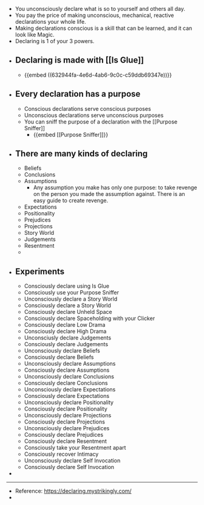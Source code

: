 - You unconsciously declare what is so to yourself and others all day.
- You pay the price of making unconscious, mechanical, reactive declarations your whole life.
- Making declarations conscious is a skill that can be learned, and it can look like Magic.
- Declaring is 1 of your 3 powers.
- ## Declaring is made with [[Is Glue]]
	- {{embed ((632944fa-4e6d-4ab6-9c0c-c59ddb69347e))}}
- ## Every declaration has a purpose
	- Conscious declarations serve conscious purposes
	- Unconscious declarations serve unconscious purposes
	- You can sniff the purpose of a declaration with the [[Purpose Sniffer]]
		- {{embed [[Purpose Sniffer]]}}
- ## There are many kinds of declaring
	- Beliefs
	- Conclusions
	- Assumptions
		- Any assumption you make has only one purpose: to take revenge on the person you made the assumption against. There is an easy guide to create revenge.
	- Expectations
	- Positionality
	- Prejudices
	- Projections
	- Story World
	- Judgements
	- Resentment
	-
- ## Experiments
	- Consciously declare using Is Glue
	- Consciously use your Purpose Sniffer
	- Unconsciously declare a Story World
	- Consciously declare a Story World
	- Consciously declare Unheld Space
	- Consciously declare Spaceholding with your Clicker
	- Consciously declare Low Drama
	- Consciously declare High Drama
	- Unconsciusly declare Judgements
	- Consciously declare Judgements
	- Unconsciously declare Beliefs
	- Consciously declare Beliefs
	- Unconsciously declare Assumptions
	- Consciously declare Assumptions
	- Unconsciously declare Conclusions
	- Consciously declare Conclusions
	- Unconsciously declare Expectations
	- Consciously declare Expectations
	- Unconsciously declare Positionality
	- Consciously declare Positionality
	- Unconsciously declare Projections
	- Consciously declare Projections
	- Unconsciously declare Prejudices
	- Consciously declare Prejudices
	- Consciously declare Resentment
	- Consciously take your Resentment apart
	- Consciously recover Intimacy
	- Unconsciously declare Self Invocation
	- Consciously declare Self Invocation
-
- ---
- Reference: https://declaring.mystrikingly.com/
-